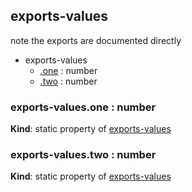 ## exports-values
note the exports are documented directly

  

* exports-values
    * [.one](#module_exports-values.one) : number
    * [.two](#module_exports-values.two) : number


### exports-values.one : number
**Kind**: static property of [exports-values](#module_exports-values)


### exports-values.two : number
**Kind**: static property of [exports-values](#module_exports-values)


